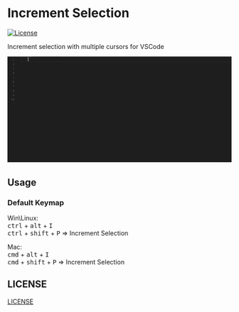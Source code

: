 # Increment Selection

[![License](https://img.shields.io/badge/license-MIT-blue.svg?style=flat-square)](https://github.com/albymor/Increment-Selection/blob/master/LICENSE)

Increment selection with multiple cursors for VSCode  

![screenshot](images/demo.gif)

## Usage

### Default Keymap

Win\Linux:  
<kbd>ctrl</kbd> + <kbd>alt</kbd> + <kbd>I</kbd>  
<kbd>ctrl</kbd> + <kbd>shift</kbd> + <kbd>P</kbd> => Increment Selection  


Mac:  
<kbd>cmd</kbd> + <kbd>alt</kbd> + <kbd>I</kbd>  
<kbd>cmd</kbd> + <kbd>shift</kbd> + <kbd>P</kbd> => Increment Selection  


## LICENSE
[LICENSE](./LICENSE)